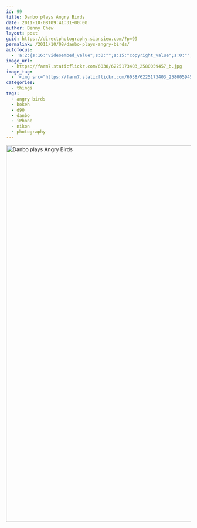 ```yaml
---
id: 99
title: Danbo plays Angry Birds
date: 2011-10-08T09:41:31+00:00
author: Benny Chew
layout: post
guid: https://directphotography.siansiew.com/?p=99
permalink: /2011/10/08/danbo-plays-angry-birds/
autofocus:
  - 'a:2:{s:16:"videoembed_value";s:0:"";s:15:"copyright_value";s:0:"";}'
image_url:
  - https://farm7.staticflickr.com/6038/6225173403_2580059457_b.jpg
image_tag:
  - '<img src="https://farm7.staticflickr.com/6038/6225173403_2580059457_b.jpg" />'
categories:
  - things
tags:
  - angry birds
  - bokeh
  - d90
  - danbo
  - iPhone
  - nikon
  - photography
---
```

<a href="https://farm7.staticflickr.com/6038/6225173403_2580059457_b.jpg" title="Danbo plays Angry Birds by siansiew, on Flickr" rel="lightbox"><img src="https://farm7.staticflickr.com/6038/6225173403_2580059457_b.jpg" width="680" height="1024" alt="Danbo plays Angry Birds" /></a>
